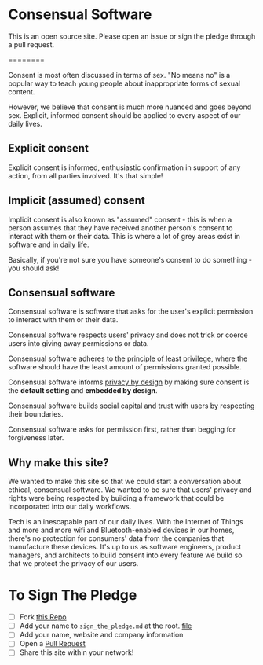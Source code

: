 Consensual Software
========

This is an open source site. Please open an issue or sign the pledge through a pull request.

========

Consent is most often discussed in terms of sex. "No means no" is a popular way to teach young people about inappropriate forms of sexual content.

However, we believe that consent is much more nuanced and goes beyond sex. Explicit, informed consent should be applied to every aspect of our daily lives.

## Explicit consent

Explicit consent is informed, enthusiastic confirmation in support of any action, from all parties involved. It's that simple!

## Implicit (assumed) consent

Implicit consent is also known as "assumed" consent - this is when a person assumes that they have received another person's consent to interact with them or their data. This is where a lot of grey areas exist in software and in daily life.

Basically, if you're not sure you have someone's consent to do something - you should ask!

## Consensual software

Consensual software is software that asks for the user's explicit permission to interact with them or their data.

Consensual software respects users' privacy and does not trick or coerce users into giving away permissions or data.

Consensual software adheres to the [principle of least privilege](https://en.wikipedia.org/wiki/Principle_of_least_privilege), where the software should have the least amount of permissions granted possible.

Consensual software informs [privacy by design](https://www.ipc.on.ca/wp-content/uploads/2013/09/pbd-primer.pdf) by making sure consent is the <strong>default setting</strong> and <strong>embedded by design</strong>.

Consensual software builds social capital and trust with users by respecting their boundaries.

Consensual software asks for permission first, rather than begging for forgiveness later.

## Why make this site?

We wanted to make this site so that we could start a conversation about ethical, consensual software. We wanted to be sure that users' privacy and rights were being respected by building a framework that could be incorporated into our daily workflows.

Tech is an inescapable part of our daily lives. With the Internet of Things and more and more wifi and Bluetooth-enabled devices in our homes, there's no protection for consumers' data from the companies that manufacture these devices. It's up to us as software engineers, product managers, and architects to build consent into every feature we build so that we protect the privacy of our users.

# To Sign The Pledge

* [ ] Fork [this Repo](https://github.com/TheLucasMoore/consensual_software)
* [ ] Add your name to `sign_the_pledge.md` at the root. [file](https://github.com/TheLucasMoore/consensual_software/blame/master/sign_the_pledge.md#L15)
* [ ] Add your name, website and company information
* [ ] Open a [Pull Request](https://github.com/TheLucasMoore/consensual_software/pulls)
* [ ] Share this site within your network!
